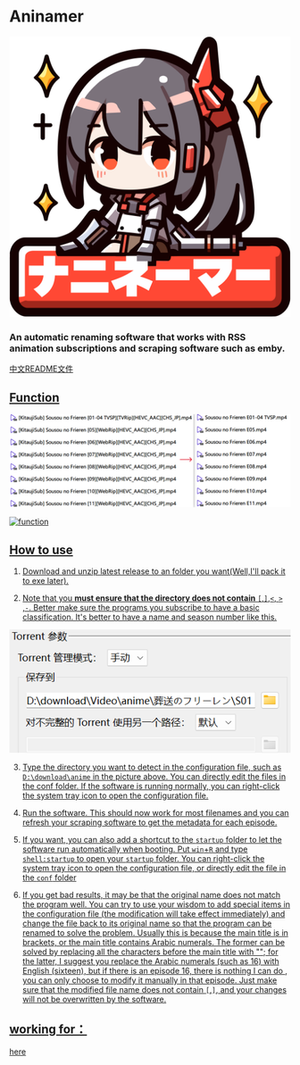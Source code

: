 

# Aninamer

![aniamer](./icon/icon.png)

### An automatic renaming software that works with RSS animation subscriptions and scraping software such as emby.

<a href="READMECN.md">中文README文件

## Function

![function](./image/function.png)

![function](./image/function2.png)

## How to use

1. Download and unzip latest release to an folder you want(Well,I'll pack it to exe later).

2. Note that you **must ensure that the directory does not contain** `[`,`]`,`<`, `>` ,`-`. Better make sure the programs you subscribe to have a basic classification. It's better to have a name and season number like this.

![basic classification](./image/basic_classification.png)

3. Type the directory you want to detect in the configuration file, such as `D:\download\anime` in the picture above. You can directly edit the files in the conf folder. If the software is running normally, you can right-click the system tray icon to open the configuration file.

4. Run the software. This should now work for most filenames and you can refresh your scraping software to get the metadata for each episode.

5. If you want, you can also add a shortcut to the `startup` folder to let the software run automatically when booting. Put `win`+`R` and type `shell:startup` to open your `startup` folder. You can right-click the system tray icon to open the configuration file, or directly edit the file in the `conf` folder

6. If you get bad results, it may be that the original name does not match the program well. You can try to use your wisdom to add special items in the configuration file (the modification will take effect immediately) and change the file back to its original name so that the program can be renamed to solve the problem. Usually this is because the main title is in brackets, or the main title contains Arabic numerals. The former can be solved by replacing all the characters before the main title with ""; for the latter, I suggest you replace the Arabic numerals (such as 16) with English (sixteen), but if there is an episode 16, there is nothing I can do , you can only choose to modify it manually in that episode. Just make sure that the modified file name does not contain `[`,`]`, and your changes will not be overwritten by the software.

## working for：

 <a href="Task.md">here
